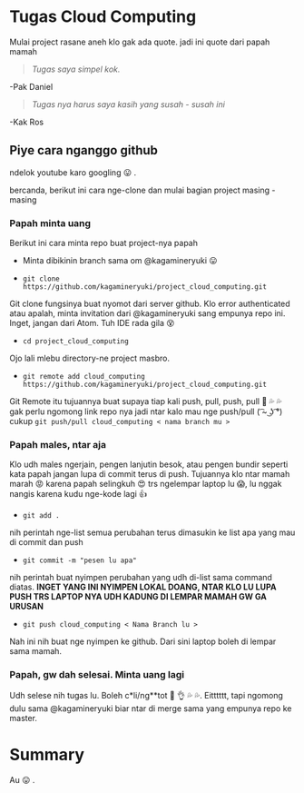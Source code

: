 # Tugas Cloud Computing
Mulai project rasane aneh klo gak ada quote.
jadi ini quote dari papah mamah

>*Tugas saya simpel kok.*

-Pak Daniel

>*Tugas nya harus saya kasih yang susah - susah ini*

-Kak Ros

## Piye cara nganggo github
ndelok youtube karo googling :stuck_out_tongue: .

bercanda, berikut ini cara nge-clone dan mulai bagian project masing - masing

### Papah minta uang
Berikut ini cara minta repo buat project-nya papah

- Minta dibikinin branch sama om @kagamineryuki :stuck_out_tongue:

- ```git clone https://github.com/kagamineryuki/project_cloud_computing.git ```

Git clone fungsinya buat nyomot dari server github. Klo error authenticated atau apalah, minta invitation dari @kagamineryuki sang empunya repo ini. Inget, jangan dari Atom. Tuh IDE rada gila :dizzy_face:

- ```cd project_cloud_computing```

Ojo lali mlebu directory-ne project masbro.

- ```git remote add cloud_computing https://github.com/kagamineryuki/project_cloud_computing.git```

Git Remote itu tujuannya buat supaya tiap kali push, pull, push, pull :eggplant: :sweat_drops: :sweat_drops: gak perlu ngomong link repo nya jadi ntar kalo mau nge push/pull ( ͡~ ͜ʖ ͡°) cukup ```git push/pull cloud_computing < nama branch mu >```

### Papah males, ntar aja
Klo udh males ngerjain, pengen lanjutin besok, atau pengen bundir seperti kata papah jangan lupa di commit terus di push. Tujuannya klo ntar mamah marah :rage: karena papah selingkuh :heart_eyes: trs ngelempar laptop lu :scream:, lu nggak nangis karena kudu nge-kode lagi :+1:

- ```git add .```

nih perintah nge-list semua perubahan terus dimasukin ke list apa yang mau di commit dan push

-  ```git commit -m "pesen lu apa"```

nih perintah buat nyimpen perubahan yang udh di-list sama command diatas. **INGET YANG INI NYIMPEN LOKAL DOANG, NTAR KLO LU LUPA PUSH TRS LAPTOP NYA UDH KADUNG DI LEMPAR MAMAH GW GA URUSAN**

- ```git push cloud_computing < Nama Branch lu >```

Nah ini nih buat nge nyimpen ke github. Dari sini laptop boleh di lempar sama mamah.

### Papah, gw dah selesai. Minta uang lagi
Udh selese nih tugas lu. Boleh c*li/ng**tot :eggplant: :ok_hand: :sweat_drops: :sweat_drops:. Eitttttt, tapi ngomong dulu sama @kagamineryuki biar ntar di merge sama yang empunya repo ke master.

# Summary
Au :stuck_out_tongue: .
